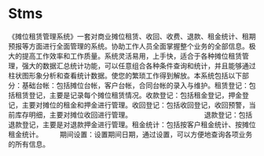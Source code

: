 # Stms
 《摊位租赁管理系统》一套对商业摊位租赁、收回、收费、退款、租金统计、租期预报等方面进行全面管理的系统。协助工作人员全面掌握整个业务的全部信息。极大的提高工作效率和工作质量。系统灵活易用，上手快，适合于各种摊位租赁管理，强大的数据汇总统计功能，可以任意组合各种条件查询和统计，并且能够通过柱状图形象分析和查看统计数据。使您的繁琐工作得到解放。本系统包括以下部分：基础台帐：包括摊位台帐，客户台帐，合同台帐的录入与维护。租赁登记：包括租赁登记，主要是记录每个摊位租赁情况。收款登记：包括租金登记，押金登记，主要对摊位的租金和押金进行管理。收回登记：包括收回登记，收回预警，当前库存明细，主要对摊位收回进行管理。　　　　　　　　　　　退款登记：包括退款登记，主要是对退款押金进行管理。租金统计：包括按客户租金统计、按摊位租金统计。　　　期间设置：设置期间日期，通过设置，可以方便地查询各项业务的所有信息。 
